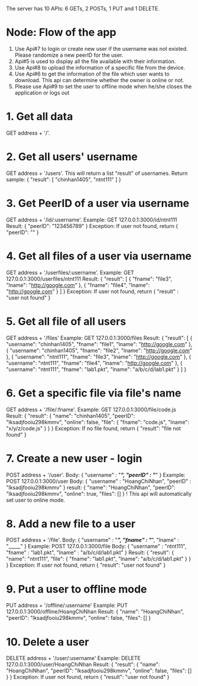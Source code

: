 The server has 10 APIs: 6 GETs, 2 POSTs, 1 PUT and 1 DELETE.

# Node: Flow of the app
1. Use Api#7 to login or create new user if the username was not existed. Please randomize a new peerID for the user.
2. Api#5 is used to display all the file available with their information.
3. Use Api#8 to upload the information of a specific file from the device.
4. Use Api#6 to get the information of the file which user wants to download. This api can determine whether the owner is online or not.
5. Please use Api#9 to set the user to offline mode when he/she closes the application or logs out


# 1. Get all data
GET address + '/'.


# 2. Get all users' username
GET address + '/users'.
This will return a list "result" of usernames.
Return sample: 
{
    "result": [
        "chinhan1405",
        "ntnt111"
    ]
}


# 3. Get PeerID of a user via username
GET address + '/id/:username'.
Example:
GET 127.0.0.1:3000/id/ntnt111
Result: 
{
    "peerID": "123456789"
}
Exception: If user not found, return 
{
    "peerID": ""
}


# 4. Get all files of a user via username
GET address + '/userfiles/:username'.
Example:
GET 127.0.0.1:3000/userfiles/ntnt111
Result:
{
    "result": [
        {
            "fname": "file3",
            "lname": "http://google.com"
        },
        {
            "fname": "file4",
            "lname": "http://google.com"
        }
    ]
}
Exception: If user not found, return 
{
    "result" : "user not found"
}


# 5. Get all file of all users
GET address + '/files'
Example:
GET 127.0.0.1:3000/files
Result:
{
    "result": [
        {
            "username": "chinhan1405",
            "fname": "file1",
            "lname": "http://google.com"
        },
        {
            "username": "chinhan1405",
            "fname": "file2",
            "lname": "http://google.com"
        },
        {
            "username": "ntnt111",
            "fname": "file3",
            "lname": "http://google.com"
        },
        {
            "username": "ntnt111",
            "fname": "file4",
            "lname": "http://google.com"
        },
        {
            "username": "ntnt111",
            "fname": "lab1.pkt",
            "lname": "a/b/c/d/lab1.pkt"
        }
    ]
}


# 6. Get a specific file via file's name
GET address + '/file/:fname'.
Example:
GET 127.0.0.1:3000/file/code.js
Result:
{
    "result": {
        "name": "chinhan1405",
        "peerID": "lksadjfooiu298kmmv",
        "online": false,
        "file": {
            "fname": "code.js",
            "lname": "x/y/z/code.js"
        }
    }
}
Exception: If no file found, return
{
    "result": "file not found"
}


# 7. Create a new user - login
POST address + '/user'.
    Body:
    {
        "username" : "_____",
        "peerID" : "_____"
    }
Example:
POST 127.0.0.1:3000/user
    Body:
    {
        "username" : "HoangChiNhan",
        "peerID" : "lksadjfooiu298kmmv"
    }
result:
{
    "name": "HoangChiNhan",
    "peerID": "lksadjfooiu298kmmv",
    "online": true,
    "files": []
}
! This api will automatically set user to online mode.


# 8. Add a new file to a user
POST address + '/file'.
    Body:
    {
        "username" : "_____",
        "fname" : "_____",
        "lname" : "_____"
    }
Example:
POST 127.0.0.1:3000/file
    Body:
    {
        "username" : "ntnt111",
        "fname" : "lab1.pkt",
        "lname" : "a/b/c/d/lab1.pkt"
    }
Result:
{
    "result": {
        "name": "ntnt111",
        "file": {
            "fname": "lab1.pkt",
            "lname": "a/b/c/d/lab1.pkt"
        }
    }
}
Exception: If user not found, return
{
    "result": "user not found"
}


# 9. Put a user to offline mode
PUT address + '/offline/:username'
Example:
PUT 127.0.0.1:3000/offline/HoangChiNhan
Result:
{
    "name": "HoangChiNhan",
    "peerID": "lksadjfooiu298kmmv",
    "online": false,
    "files": []
}


# 10. Delete a user
DELETE address + '/user/:username'
Example:
DELETE 127.0.0.1:3000/user/HoangChiNhan
Result:
{
    "result": {
        "name": "HoangChiNhan",
        "peerID": "lksadjfooiu298kmmv",
        "online": false,
        "files": []
    }
}
Exception: If user not found, return 
{
    "result": "user not found"
}
